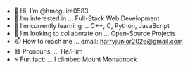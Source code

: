 - 👋 Hi, I’m @hmcguire0583
- 👀 I’m interested in ... Full-Stack Web Development
- 🌱 I’m currently learning ... C++, C, Python, JavaScript
- 💞️ I’m looking to collaborate on ... Open-Source Projects
- 📫 How to reach me ... email: harryjunior2026@gmail.com
- 😄 Pronouns: ... He/Him
- ⚡ Fun fact: ... I climbed Mount Monadnock

<!---
hmcguire0583/hmcguire0583 is a ✨ special ✨ repository because its `README.md` (this file) appears on your GitHub profile.
You can click the Preview link to take a look at your changes.
--->
